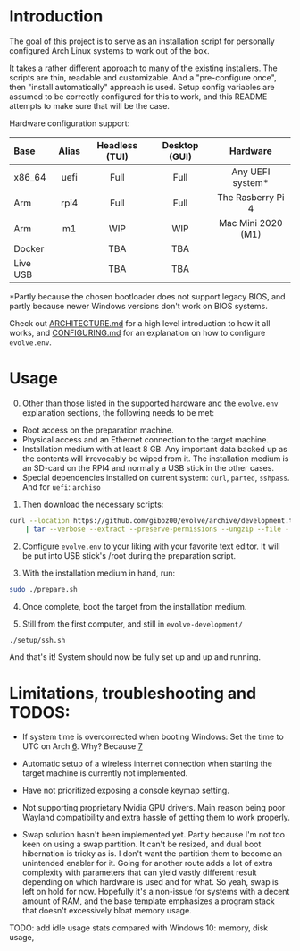 # Introduction

The goal of this project is to serve as an installation script for personally configured Arch Linux systems to work out of the box. 

It takes a rather different approach to many of the existing installers. The scripts are thin, readable and customizable. And a "pre-configure once", then "install automatically" approach is used. Setup config variables are assumed to be correctly configured for this to work, and this README attempts to make sure that will be the case.

Hardware configuration support:

| Base     | Alias | Headless (TUI) | Desktop (GUI) | Hardware                               |
| :---     | :---: | :---:          | :---:         | :---:                                  |          
| x86_64   | uefi  | Full           | Full          | Any UEFI system*                       | 
| Arm      | rpi4  | Full           | Full          | The Rasberry Pi 4                      | 
| Arm      | m1    | WIP            | WIP           | Mac Mini 2020 (M1)                     | 
| Docker   |       | TBA            | TBA           |                                        |
| Live USB |       | TBA            | TBA           |                                        |

*Partly because the chosen bootloader does not support legacy BIOS, and partly because newer Windows versions don't work on BIOS systems.

Check out [ARCHITECTURE.md](ARCHITECTURE.md) for a high level introduction to how it all works, and [CONFIGURING.md](CONFIGURING.md) for an explanation on how to configure `evolve.env`.
 
# Usage

0. Other than those listed in the supported hardware and the `evolve.env` explanation sections, the following needs to be met:
* Root access on the preparation machine.
* Physical access and an Ethernet connection to the target machine.
* Installation medium with at least 8 GB. Any important data backed up as the contents will irrevocably be wiped from it.
The installation medium is an SD-card on the RPI4 and normally a USB stick in the other cases.
* Special dependencies installed on current system: `curl`, `parted`, `sshpass`. And for `uefi`: `archiso`

1. Then download the necessary scripts:

```bash
curl --location https://github.com/gibbz00/evolve/archive/development.tar.gz \
    | tar --verbose --extract --preserve-permissions --ungzip --file -
```

2. Configure `evolve.env` to your liking with your favorite text editor. It will be put into USB stick's /root during the preparation script.

3. With the installation medium in hand, run:

```bash
sudo ./prepare.sh
```

4. Once complete, boot the target from the installation medium.

5. Still from the first computer, and still in `evolve-development/`

```bash
./setup/ssh.sh
```

And that's it! System should now be fully set up and up and running.

# Limitations, troubleshooting and TODOS:

* If system time is overcorrected when booting Windows:
Set the time to UTC on Arch [6](https://wiki.archlinux.org/title/System_time#UTC_in_Microsoft_Windows). Why? Because [7](https://wiki.archlinux.org/title/System_time#Time_standard)

* Automatic setup of a wireless internet connection when starting the target machine is currently not implemented.

* Have not prioritized exposing a console keymap setting.

* Not supporting proprietary Nvidia GPU drivers. Main reason being poor Wayland compatibility and extra hassle of getting them to work properly.

* Swap solution hasn't been implemented yet. Partly because I'm not too keen on using a swap partition. It can't be resized, and dual boot hibernation is tricky as is. I don't want the partition them to become an unintended enabler for it. Going for another route adds a lot of extra complexity with parameters that can yield vastly different result depending on which hardware is used and for what. So yeah, swap is left on hold for now.
Hopefully it's a non-issue for systems with a decent amount of RAM, and the base template emphasizes a program stack that doesn't excessively bloat memory usage.

TODO: add idle usage stats compared with Windows 10:
memory,
disk usage,
